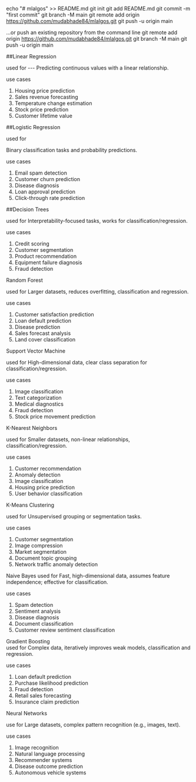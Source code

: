 echo "# mlalgos" >> README.md
git init
git add README.md
git commit -m "first commit"
git branch -M main
git remote add origin https://github.com/mudabhade84/mlalgos.git
git push -u origin main




…or push an existing repository from the command line
git remote add origin https://github.com/mudabhade84/mlalgos.git
git branch -M main
git push -u origin main




##Linear Regression	

used for --- 
Predicting continuous values with a linear relationship.	

use cases 

1. Housing price prediction
2. Sales revenue forecasting
3. Temperature change estimation
4. Stock price prediction
5. Customer lifetime value


##Logistic Regression	

used for 

Binary classification tasks and probability predictions.	

use cases 
1. Email spam detection
2. Customer churn prediction
3. Disease diagnosis
4. Loan approval prediction
5. Click-through rate prediction



##Decision Trees	

used for 
Interpretability-focused tasks, works for classification/regression.	

use cases

1. Credit scoring
2. Customer segmentation
3. Product recommendation
4. Equipment failure diagnosis
5. Fraud detection


Random Forest	

used for 
Larger datasets, reduces overfitting, classification and regression.	

use cases 

1. Customer satisfaction prediction
2. Loan default prediction
3. Disease prediction
4. Sales forecast analysis
5. Land cover classification


Support Vector Machine	

used for 
High-dimensional data, clear class separation for classification/regression.

use cases 

1. Image classification
2. Text categorization
3. Medical diagnostics
4. Fraud detection
5. Stock price movement prediction


K-Nearest Neighbors	

used for 
Smaller datasets, non-linear relationships, classification/regression.

use cases 
1. Customer recommendation
2. Anomaly detection
3. Image classification
4. Housing price prediction
5. User behavior classification


K-Means Clustering	

used for 
Unsupervised grouping or segmentation tasks.	

use cases 
1. Customer segmentation
2. Image compression
3. Market segmentation
4. Document topic grouping
5. Network traffic anomaly detection


Naive Bayes	
used for 
Fast, high-dimensional data, assumes feature independence; effective for classification.	

use cases 
1. Spam detection
2. Sentiment analysis
3. Disease diagnosis
4. Document classification
5. Customer review sentiment classification


Gradient Boosting	
used for 
Complex data, iteratively improves weak models, classification and regression.	

use cases 
1. Loan default prediction
2. Purchase likelihood prediction
3. Fraud detection
4. Retail sales forecasting
5. Insurance claim prediction


Neural Networks	

use for 
Large datasets, complex pattern recognition (e.g., images, text).	

use cases 
1. Image recognition
2. Natural language processing
3. Recommender systems
4. Disease outcome prediction
5. Autonomous vehicle systems